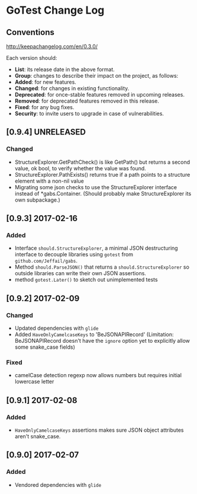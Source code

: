 # GoTest Change Log

## Conventions
http://keepachangelog.com/en/0.3.0/

Each version should:
- **List**: its release date in the above format.
- **Group**: changes to describe their impact on the project, as follows:
- **Added**: for new features.
- **Changed**: for changes in existing functionality.
- **Deprecated**: for once-stable features removed in upcoming releases.
- **Removed**: for deprecated features removed in this release.
- **Fixed**: for any bug fixes.
- **Security**: to invite users to upgrade in case of vulnerabilities.

## [0.9.4] UNRELEASED
### Changed
- StructureExplorer.GetPathCheck() is like GetPath() but returns a second value, ok bool, to verify whether the value was found.
- StructureExplorer.PathExists() returns true if a path points to a structure element with a non-nil value
- Migrating some json checks to use the StructureExplorer interface instead of *gabs.Container. (Should probably make StructureExplorer its own subpackage.)

## [0.9.3] 2017-02-16
### Added
- Interface `should.StructureExplorer`, a minimal JSON destructuring interface to decouple libraries using `gotest` from `github.com/Jeffail/gabs`.
- Method `should.ParseJSON()` that returns a `should.StructureExplorer` so outside libraries can write their own JSON assertions.
- method `gotest.Later()` to sketch out unimplemented tests

## [0.9.2] 2017-02-09
### Changed
- Updated dependencies with `glide`
- Added `HaveOnlyCamelcaseKeys` to 'BeJSONAPIRecord' (Limitation: BeJSONAPIRecord doesn't have the `ignore` option yet to explicitly allow some snake_case fields)

### Fixed
- camelCase detection regexp now allows numbers but requires initial lowercase letter

## [0.9.1] 2017-02-08
### Added
- `HaveOnlyCamelcaseKeys` assertions makes sure JSON object attributes aren't snake_case.

## [0.9.0] 2017-02-07
### Added
- Vendored dependencies with `glide`
